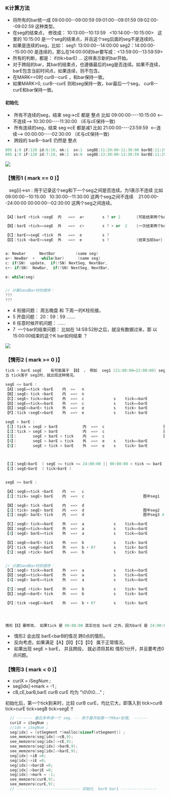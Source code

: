 ### K计算方法
- 将所有的bar统一成 09:00:00--09:00:59  09:01:00--09:01:59 09:02:00--09:02:59 这种类型。
- 在seg的结束点， 修改成： 10:13:00--10:13:59   <10:14:00--10:15:00>   这里的 10:15:00 是一个seg的结束点，并且这个seg后面的seg不是连续的。
- 如果是连续的seg，比如：  seg1: 13:00:00--14:00:00  seg2：14:00:00--15:00:00 是连续的，那么在14:00:00的bar要写成：<13:59:00--13:59:59>
- 所有的判断，都是： if(tik>barE) ... 这样表示新的bar开始。
- 对于跨段的bar，其bar的结束点，也遵循最后的seg是否连续。如果不连续，barE包含当前时间点，如果连续，则不包含。
- 在MARK==0时 curB--curE ，和bar保持一致。
- 如果MARK>0,  curB--curE  则和seg保持一致，bar最后一个seg， curB--curE和bar保持一致。

#### 初始化
-  所有不连续的seg，结束 seg->cE 都是 整点 比如  09:00:00----10:15:00  <--不连续-->  10:30:00----11:30:00 （iE与cE保持一致)
-  所有连续的seg，结束 seg->cE 都是减1 比如  21:00:00----23:59:59  <--连续--> 00:00:00----02:30:00 （iE与cE保持一致)
-  跨段的 barB--barE 仍然是 整点

```c
805 i:9 iF:120 id:6:10, mk:1  sn:1  segBE:11:29:00-11:30:00 barBE:11:29:00--13:31:00  sgiBE:41340--41400  bariBE:41340--48660   barBxEx:6--7
805 i:9 iF:120 id:7:10, mk:2  sn:0  segBE:13:30:00-13:30:59 barBE:11:29:00--13:31:00  sgiBE:48600--48659  bariBE:41340--48660   barBxEx:6--7
```

![](https://github.com/asialiugf/blogs/blob/master/uquant/k_calculte001.PNG)
### 【情形1 ( mark == 0 )】
    seg[i]->sn : 用于记录这个seg和下一个seg之间是否连续。为1表示不连续 比如 09:00:00--10:15:00   10:30:00--11:30:00 这两个seg之间不连续
    21:00:00--24:00:00  00:00:00--02:30:00 这两个seg之间连续。 
    

```c++

【A】：barE <tick <segE  内   ==>  a+        s ? or 2       {可能结束两个bar}

【B】：barE <tick==segE  外   ==>  c+        s ? + or  2    {一次结束两个bar}

【C】：barE<=segE <tick  外   ==>  e         s ?
【D】：tick <barE<=segE  外   ==>  e         s ?            {结束当前bar}   1：0点问题（A B，见下）  2：无效tick     4：第一个tick 


a: Newbar      NextBar         (same seg)
a+: NewBar  +   while(bar)      (same seg)
c: if(SN)  update,  if(!SN) NextSeg, NextBar,
c+: if(SN)  NewBar,  if(!SN) NextSeg, NextBar,

e: while(seg) 


// 计算SendBar时的顺序：
???
???

```

- 4  衔接问题： 周五晚盘 和 下周一的K柱衔接。
- 5  开盘问题： 20：59：59 .......
- 6  任意时候开机问题： ......
- 7  一个bar的结束问题： 比如在 14:59:52秒之后，就没有数据过来，那 以15:00:00结束的这个K bar如何结束 ？




![](https://github.com/asialiugf/blogs/blob/master/uquant/k_calculte003.PNG)
### 【情形2 ( mark >= 0 )】
```c++
tick > barE segE    有可能属于 【B】 ， 例如  seg1 (21:00:00—22:00:00) seg2(22:30:00—24:00:00) seg3(00:00:00—01:00:00) 属于一个BAR
当 tick落于 seg2时，就出现这种情况。

segE <= barE : 
【A】：segE==tick <barE    内  ==   n
【B】：segE< tick <barE    内  ==>  n
【C】：segE< tick==barE    外  ==>  c             s    tick==barE
【D】：segE==tick==barE    外  ==>  c             s    tick==barE
【E】：segE<=barE< tick    外  ==>  e             s    tick> barE
【F】：tick <segE<=barE    外  ==>  e             s    tick< barE

segE > barE : 
【1】：tick = segE > barE           内  ==>  c                          图中seg1
【2】：tick > segE > barE           内  ==>  c                          图中seg2 
【3】：       segE > barE > tick    内  ==>  c                          图中seg3 4 5 
【4】：       segE > barE = tick    外  ==>  e    s    tick==barE
【5】：       segE > tick > barE    外  ==>  e    s    tick> barE

 

【1】：segE>barE  ( segE <= tick <= 24:00:00 || 00:00:00 < tick <= barE )  属于上面的 【A】【B】
【2】：segE>barE  ( tick>barE )


segE <= barE : 

【A】：segE==tick <barE    内  ==   c
【1】：tick= segE> barE    内  ==>  c                          图中seg1

【B】：segE< tick <barE    内  ==>  d
【2】：tick> segE> barE    内  ==>  d                          图中seg2 
【3】：segE> barE> tick    内  ==>  d                          图中seg3 4 5 

【C】：segE< tick==barE    外  ==>  a             s    tick==barE
【D】：segE==tick==barE    外  ==>  a             s    tick==barE
【4】：segE> barE==tick    外  ==>  a             s    tick==barE

【E】：segE<=barE< tick    外  ==>  b             s    tick> barE
【F】：tick <segE<=barE    外  ==>  b + 0?        s    tick< barE             0点问题   
【5】：segE >tick> barE    外  ==>  b             s    tick> barE


// 计算SendBar时的顺序：
【C】：segE< tick==barE    外  ==>  a             s    tick==barE
【D】：segE==tick==barE    外  ==>  a             s    tick==barE
【4】：segE> barE==tick    外  ==>  a             s    tick==barE

【5】：segE >tick> barE    外  ==>  b             s    tick> barE
【E】：segE<=barE< tick    外  ==>  b             s    tick> barE

【F】：tick <segE<=barE    外  ==>  b + 0?        s    tick< barE             0点问题   




情形【E】要修改， 如果tick 是 00:00:00 其实也在 barE 之外，因为barE 是 24:00:00。但 tick < barE

```
-  情形2 会出现 barE<barB的情况 跨0点的情形。
-  反向考虑，如果满足【A】【B】【C】【D】 属于正常情况。
-  如果出现 segE > barE， 并且跨段， 就必须将其和 情形1分开，并且要考虑0点问题。

### 【情形3 ( mark <  0 )】
- curiX = iSegNum ;
- seg[idx]->mark = -1 ;
- cB,cE,barB,barE curB curE 均为 "\0\0\0...." ;

初始化后，第一个tick到来时，比较 curB curE，均比它大，即落入到 tick>curB tick>curE tick>segB tick>segE !!

```c
  // ------- 最后多申请一个 seg. -- 用于最开始第一个Kbar处理。 ------
  curiX = iSegNum ;
  //idx = iSegNum ;
  seg[idx] = (stSegment *)malloc(sizeof(stSegment)) ;
  see_memzero(seg[idx]->cB,9);
  see_memzero(seg[idx]->cE,9);
  see_memzero(seg[idx]->barB,9);
  see_memzero(seg[idx]->barE,9);
  seg[idx]->iB =0;
  seg[idx]->iE =0;
  seg[idx]->bariB =0;
  seg[idx]->bariE =0;
  seg[idx]->mark = -1;
  see_memzero(curB,9);
  see_memzero(curE,9);
  // ---------------------------- 初始化  bar0 bar1 ----------------
```
